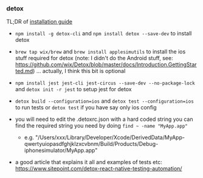 ### detox

TL;DR of [installation guide](https://github.com/wix/Detox/blob/master/docs/Introduction.GettingStarted.md)

- `npm install -g detox-cli` and `npm install detox --save-dev` to install detox

- `brew tap wix/brew` and `brew install applesimutils` to install the ios stuff required for detox (note: I didn't do the Android stuff, see: https://github.com/wix/Detox/blob/master/docs/Introduction.GettingStarted.md) ... actually, I think this bit is optional 

- `npm install jest jest-cli jest-circus --save-dev --no-package-lock` and `detox init -r jest` to setup jest for detox

- `detox build --configuration=ios` and `detox test --configuration=ios` to run tests or `detox test` if you have say only ios config

- you will need to edit the .detoxrc.json with a hard coded string you can find the required string you need by doing `find ~ -name "MyApp.app"`
  - e.g. "/Users/xxx/Library/Developer/Xcode/DerivedData/MyApp-qwertyuiopasdfghjklzxcvbnm/Build/Products/Debug-iphonesimulator/MyApp.app"

- a good article that explains it all and examples of tests etc: https://www.sitepoint.com/detox-react-native-testing-automation/ 
